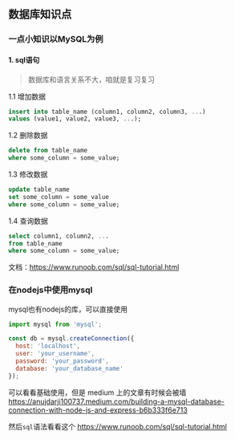 ## 数据库知识点

### 一点小知识以MySQL为例

#### 1. sql语句

> 数据库和语言关系不大，咱就是复习复习

1.1 增加数据

```sql
insert into table_name (column1, column2, column3, ...)
values (value1, value2, value3, ...);
```

1.2 删除数据

```sql
delete from table_name
where some_column = some_value;
```

1.3 修改数据

```sql
update table_name
set some_column = some_value
where some_column = some_value;
```

1.4 查询数据

```sql
select column1, column2, ...
from table_name
where some_column = some_value;
```


文档：https://www.runoob.com/sql/sql-tutorial.html

### 在nodejs中使用mysql
mysql也有nodejs的库，可以直接使用

```javascript
import mysql from 'mysql';

const db = mysql.createConnection({
  host: 'localhost',
  user: 'your_username',
  password: 'your_password',
  database: 'your_database_name'
});
```

可以看看基础使用，但是 medium 上的文章有时候会被墙
https://anujdarji100737.medium.com/building-a-mysql-database-connection-with-node-js-and-express-b6b333f6e713


然后```sql```语法看看这个
https://www.runoob.com/sql/sql-tutorial.html
